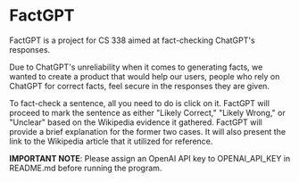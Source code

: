 # FactGPT
FactGPT is a project for CS 338 aimed at fact-checking ChatGPT's responses.

Due to ChatGPT's unreliability when it comes to generating facts, we wanted to create a product that would help our users, people who rely on ChatGPT for correct facts, feel secure in the responses they are given.

To fact-check a sentence, all you need to do is click on it. FactGPT will proceed to mark the sentence as either "Likely Correct," "Likely Wrong," or "Unclear" based on the Wikipedia evidence it gathered. FactGPT will provide a brief explanation for the former two cases. It will also present the link to the Wikipedia article that it utilized for reference.

**IMPORTANT NOTE**: Please assign an OpenAI API key to OPENAI_API_KEY in README.md before running the program.
